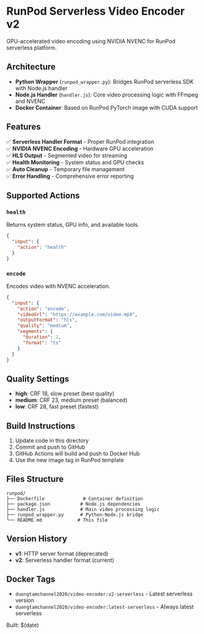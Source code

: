 # RunPod Serverless Video Encoder v2

GPU-accelerated video encoding using NVIDIA NVENC for RunPod serverless platform.

## Architecture

- **Python Wrapper** (`runpod_wrapper.py`): Bridges RunPod serverless SDK with Node.js handler
- **Node.js Handler** (`handler.js`): Core video processing logic with FFmpeg and NVENC
- **Docker Container**: Based on RunPod PyTorch image with CUDA support

## Features

✅ **Serverless Handler Format** - Proper RunPod integration  
✅ **NVIDIA NVENC Encoding** - Hardware GPU acceleration  
✅ **HLS Output** - Segmented video for streaming  
✅ **Health Monitoring** - System status and GPU checks  
✅ **Auto Cleanup** - Temporary file management  
✅ **Error Handling** - Comprehensive error reporting  

## Supported Actions

### `health`
Returns system status, GPU info, and available tools.

```json
{
  "input": {
    "action": "health"
  }
}
```

### `encode`
Encodes video with NVENC acceleration.

```json
{
  "input": {
    "action": "encode",
    "videoUrl": "https://example.com/video.mp4",
    "outputFormat": "hls",
    "quality": "medium",
    "segments": {
      "duration": 2,
      "format": "ts"
    }
  }
}
```

## Quality Settings

- **high**: CRF 18, slow preset (best quality)
- **medium**: CRF 23, medium preset (balanced)
- **low**: CRF 28, fast preset (fastest)

## Build Instructions

1. Update code in this directory
2. Commit and push to GitHub  
3. GitHub Actions will build and push to Docker Hub
4. Use the new image tag in RunPod template

## Files Structure

```
runpod/
├── Dockerfile              # Container definition
├── package.json           # Node.js dependencies  
├── handler.js             # Main video processing logic
├── runpod_wrapper.py      # Python-Node.js bridge
└── README.md             # This file
```

## Version History

- **v1**: HTTP server format (deprecated)
- **v2**: Serverless handler format (current)

## Docker Tags

- `duongtamchannel2020/video-encoder:v2-serverless` - Latest serverless version
- `duongtamchannel2020/video-encoder:latest-serverless` - Always latest serverless

Built: $(date)